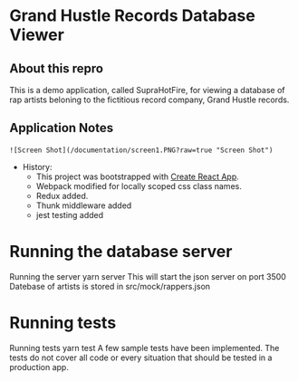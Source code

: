 # Grand Hustle Records Database Viewer

## About this repro
This is a demo application, called SupraHotFire, for viewing a database of rap artists beloning to the fictitious record company, Grand Hustle records.  

## Application Notes


    ![Screen Shot](/documentation/screen1.PNG?raw=true "Screen Shot")

    
 -  History:
    - This project was bootstrapped with [Create React App](https://github.com/facebook/create-react-app).
    - Webpack modified for locally scoped css class names.
    - Redux added. 
    - Thunk middleware added
    - jest testing added

# Running the database server

Running the server
yarn server 
This will start the json server on port 3500
Datebase of artists is stored in src/mock/rappers.json

# Running tests
Running tests
yarn test
A few sample tests have been implemented.  The tests do not cover all code or every situation that should be tested in a production app. 
